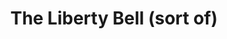 ---
pid: llp423
title: The Liberty Bell (sort of)
location_transcription: Clark Park, 19143
coordinates: "[-75.210544117718, 39.947233284943]"
zipcode: '19143'
gen_neighborhood: West Philadelphia
neighborhood: University City
outside_phl: 
age: '11'
age_range: 6-13
instagram: 
image_file_name: llp_423.jpg
proposal_transcription: |-
  Axe

  Donald Trump

  The Liberty Bell


  (I'm not a good artist so imagin it in real life, thankyou)
topic: History,Politics
topic_summary: 0, 0, 0
type: Sculpture Statue
keywords_other: liberty bell, trump, axe
credit: Ayush Benur
image_labels: 
twitter: 
facebook: 
permalink: "/monuments/llp423/"
layout: item-page
---